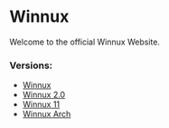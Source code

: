 # Winnux
Welcome to the official Winnux Website.
### Versions:
- [Winnux](https://techguy16.github.io/winnux/Winnux)
- [Winnux 2.0](https://techguy16.github.io/winnux/Winnux2)
- [Winnux 11](https://techguy16.github.io/winnux/Winnux11)
- [Winnux Arch](https://techguy16.github.io/winnux/WinnuxArch)
